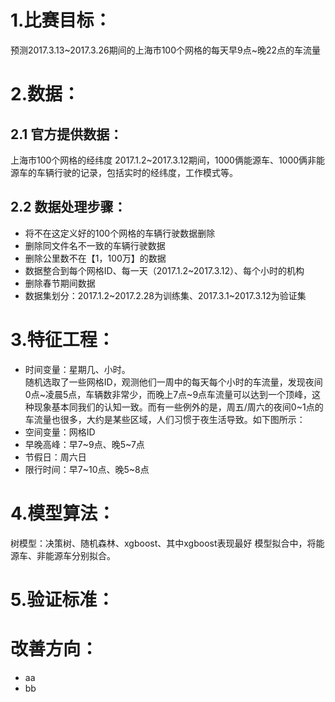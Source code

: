 
# 1.比赛目标：
  预测2017.3.13~2017.3.26期间的上海市100个网格的每天早9点~晚22点的车流量
  
  
# 2.数据：
  ## 2.1 官方提供数据：
   上海市100个网格的经纬度
   2017.1.2~2017.3.12期间，1000俩能源车、1000俩非能源车的车辆行驶的记录，包括实时的经纬度，工作模式等。
    
  ## 2.2 数据处理步骤：
   + 将不在这定义好的100个网格的车辆行驶数据删除
   + 删除同文件名不一致的车辆行驶数据
   + 删除公里数不在【1，100万】的数据
   + 数据整合到每个网格ID、每一天（2017.1.2~2017.3.12）、每个小时的机构
   + 删除春节期间数据
   + 数据集划分：2017.1.2~2017.2.28为训练集、2017.3.1~2017.3.12为验证集
    
# 3.特征工程：
  + 时间变量：星期几、小时。  
  随机选取了一些网格ID，观测他们一周中的每天每个小时的车流量，发现夜间0点~凌晨5点，车辆数非常少，而晚上7点~9点车流量可以达到一个顶峰，这种现象基本同我们的认知一致。而有一些例外的是，周五/周六的夜间0~1点的车流量也很多，大约是某些区域，人们习惯于夜生活导致。如下图所示：
  + 空间变量：网格ID
  + 早晚高峰：早7~9点、晚5~7点
  + 节假日：周六日
  + 限行时间：早7~10点、晚5~8点
  
# 4.模型算法：
  树模型：决策树、随机森林、xgboost、其中xgboost表现最好
  模型拟合中，将能源车、非能源车分别拟合。
  
# 5.验证标准：
# 改善方向：

+ aa
+ bb
